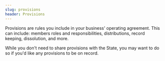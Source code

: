 ```yaml
---
slug: provisions
header: Provisions
---
```


Provisions are rules you include in your business' operating agreement. This can include: members roles and responsibilities, distributions, record keeping, dissolution, and more.

While you don't need to share provisions with the State, you may want to do so if you'd like any provisions to be on record.
